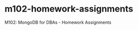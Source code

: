 m102-homework-assignments
=========================

M102: MongoDB for DBAs - Homework Assignments 
